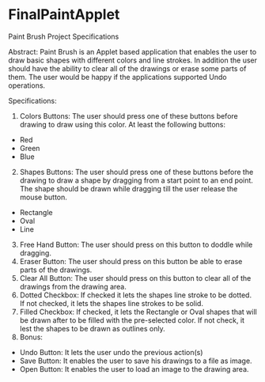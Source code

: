 # FinalPaintApplet
Paint Brush Project Specifications

Abstract:
Paint Brush is an Applet based application that enables the user to draw basic shapes with 
different colors and line strokes. In addition the user should have the ability to clear all of 
the drawings or erase some parts of them. The user would be happy if the applications 
supported Undo operations.

Specifications:
1. Colors Buttons: The user should press one of these buttons before drawing to draw 
using this color.
At least the following buttons:
- Red
- Green
- Blue
2. Shapes Buttons: The user should press one of these buttons before the drawing to 
draw a shape by dragging from a start point to an end point. The shape should be 
drawn while dragging till the user release the mouse button.
- Rectangle
- Oval
- Line
3. Free Hand Button: The user should press on this button to doddle while dragging.
4. Eraser Button: The user should press on this button be able to erase parts of the 
drawings.
5. Clear All Button: The user should press on this button to clear all of the drawings 
from the drawing area.
6. Dotted Checkbox: If checked it lets the shapes line stroke to be dotted. If not 
checked, it lets the shapes line strokes to be solid.
7. Filled Checkbox: If checked, it lets the Rectangle or Oval shapes that will be drawn 
after to be filled with the pre-selected color. If not check, it lest the shapes to be 
drawn as outlines only.
8. Bonus:
- Undo Button: It lets the user undo the previous action(s)
- Save Button: It enables the user to save his drawings to a file as image.
- Open Button: It enables the user to load an image to the drawing area.
